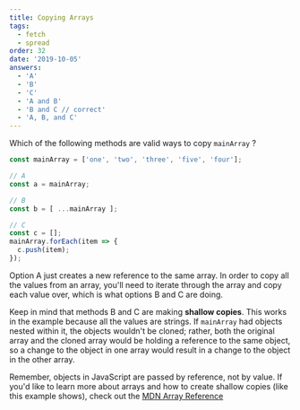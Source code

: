 ```yaml
---
title: Copying Arrays
tags:
  - fetch
  - spread
order: 32
date: '2019-10-05'
answers:
  - 'A'
  - 'B'
  - 'C'
  - 'A and B'
  - 'B and C // correct'
  - 'A, B, and C'
---
```


Which of the following methods are valid ways to copy `mainArray` ?

```javascript
const mainArray = ['one', 'two', 'three', 'five', 'four'];

// A
const a = mainArray;

// B
const b = [ ...mainArray ];

// C
const c = [];
mainArray.forEach(item => {
  c.push(item);
});
```

<!-- explanation -->

Option A just creates a new reference to the same array. In order to copy all the values from an array, you'll need to iterate through the array and copy each value over, which is what options B and C are doing.

Keep in mind that methods B and C are making **shallow copies**. This works in the example because all the values are strings. If `mainArray` had objects nested within it, the objects wouldn't be cloned; rather, both the original array and the cloned array would be holding a reference to the same object, so a change to the object in one array would result in a change to the object in the other array.

Remember, objects in JavaScript are passed by reference, not by value. If you'd like to learn more about arrays and how to create shallow copies (like this example shows), check out the [MDN Array Reference](https://developer.mozilla.org/en-US/docs/Web/JavaScript/Reference/Global_Objects/Array)
